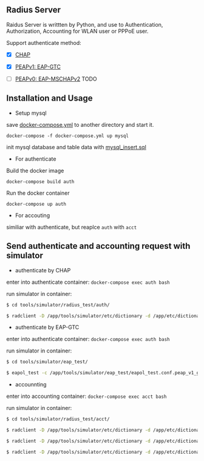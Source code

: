 ## Radius Server
Raidus Server is writtten by Python, and use to Authentication, Authorization, Accounting for WLAN user or PPPoE user.

Support authenticate method:

- [x] [CHAP](https://tools.ietf.org/search/rfc1994)

- [x] [PEAPv1: EAP-GTC](https://tools.ietf.org/html/draft-josefsson-pppext-eap-tls-eap-05)

- [ ] [PEAPv0: EAP-MSCHAPv2](https://tools.ietf.org/html/draft-kamath-pppext-peapv0-00) TODO


## Installation and Usage
- Setup mysql

save [docker-compose.yml](https://github.com/zeroleo12345/restful_server/blob/master/docker-compose.yml) to another directory and start it.

`docker-compose -f docker-compose.yml up mysql`

init mysql database and table data with [mysql_insert.sql](https://github.com/zeroleo12345/radius_server/blob/feature/add_docker/data/db/mysql_insert.sql)

- For authenticate

Build the docker image

`docker-compose build auth`

Run the docker container

`docker-compose up auth`

- For accouting

similiar with authenticate, but reaplce `auth` with `acct`


## Send authenticate and accounting request with simulator
- authenticate by CHAP

enter into authenticate container: `docker-compose exec auth bash`

run simulator in container:

```bash
$ cd tools/simulator/radius_test/auth/

$ radclient -D /app/tools/simulator/etc/dictionary -d /app/etc/dictionary 127.0.0.1:1812  auth  'testing123'  < /app/tools/simulator/radius_test/auth/chap.conf
```

- authenticate by EAP-GTC

enter into authenticate container: `docker-compose exec auth bash`

run simulator in container:

```bash
$ cd tools/simulator/eap_test/

$ eapol_test -c /app/tools/simulator/eap_test/eapol_test.conf.peap_v1_gtc -a 127.0.0.1 -p 1812 -s testing123 -r 0
```

- accounnting

enter into accounting container: `docker-compose exec acct bash`

run simulator in container:

```bash
$ cd tools/simulator/radius_test/acct/

$ radclient -D /app/tools/simulator/etc/dictionary -d /app/etc/dictionary 127.0.0.1:1813  acct  'testing123'  < /app/tools/simulator/radius_test/acct/i.conf

$ radclient -D /app/tools/simulator/etc/dictionary -d /app/etc/dictionary 127.0.0.1:1813  acct  'testing123'  < /app/tools/simulator/radius_test/acct/u.conf

$ radclient -D /app/tools/simulator/etc/dictionary -d /app/etc/dictionary 127.0.0.1:1813  acct  'testing123'  < /app/tools/simulator/radius_test/acct/t.conf
```
